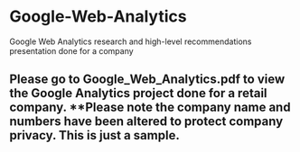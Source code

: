 # Google-Web-Analytics
Google Web Analytics research and high-level recommendations presentation done for a company

## Please go to Google_Web_Analytics.pdf to view the Google Analytics project done for a retail company. **Please note the company name and numbers have been altered to protect company privacy. This is just a sample. 
